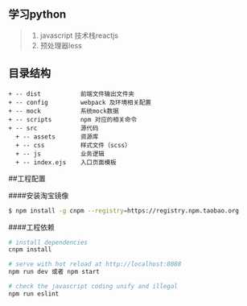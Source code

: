 ## 学习python

> 1. javascript 技术栈reactjs
> 2. 预处理器less

## 目录结构

```
+ -- dist           前端文件输出文件夹
+ -- config         webpack 及环境相关配置
+ -- mock           系统mock数据
+ -- scripts        npm 对应的相关命令
+ -- src            源代码
  + -- assets       资源库
  + -- css          样式文件（scss）
  + -- js           业务逻辑
  + -- index.ejs    入口页面模板

```

##工程配置

####安装淘宝镜像
```bash
$ npm install -g cnpm --registry=https://registry.npm.taobao.org
```

####工程依赖

``` bash
# install dependencies
cnpm install

# serve with hot reload at http://localhost:8088
npm run dev 或者 npm start

# check the javascript coding unify and illegal
npm run eslint

```

